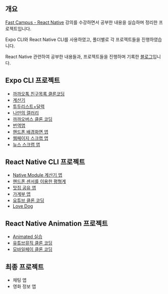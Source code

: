 ## 개요

[Fast Campus - React Native](https://fastcampus.co.kr/dev_online_renative) 강의를 수강하면서 공부한 내용을 실습하며 정리한 프로젝트입니다.

Expo CLI와 React Native CLI를 사용하였고, 폴더별로 각 프로젝트들을 진행하였습니다.

React Native 관련하여 공부한 내용들과, 프로젝트들을 진행하며 기록한 [블로그](https://delaying.github.io/tags/react-native/)입니다.

## Expo CLI 프로젝트

- [까까오톡 친구목록 클론코딩](https://github.com/delaying/ReactNative-study/tree/main/kakao-friend-list#까까오톡-친구목록-클론코딩)
- [계산기](https://github.com/delaying/ReactNative-study/tree/main/calculator#계산기)
- [투두리스트+달력](https://github.com/delaying/ReactNative-study/tree/main/todo-calendar#todo-리스트와-calendar)
- [나만의 갤러리](https://github.com/delaying/ReactNative-study/tree/main/my-gallery#나만의-갤러리)
- [까까오버스 클론 코딩](https://github.com/delaying/ReactNative-study/tree/main/kakao-bus#까까오-버스-클론코딩)
- [번역앱](https://github.com/delaying/ReactNative-study/tree/main/translation-app#번역-앱)
- [핸드폰 배경화면 앱](https://github.com/delaying/ReactNative-study/tree/main/wallpaper#배경화면-앱)
- [웹페이지 스크랩 앱](https://github.com/delaying/ReactNative-study/tree/main/scrap#웹페이지-스크랩-앱)
- [뉴스 스크랩 앱](https://github.com/delaying/ReactNative-study/tree/main/news-scrap#뉴스-스크랩-앱)

## React Native CLI 프로젝트

- [Native Module 계산기 앱](https://github.com/delaying/ReactNative-study/tree/main/RNCalculator#Native-Module-계산기-앱)
- [핸드폰 센서를 이용한 평형계](https://github.com/delaying/ReactNative-study/tree/main/Equilibrium#평형계-앱)
- [맛집 공유 앱](https://github.com/delaying/ReactNative-study/tree/main/FavoriteRestaurant#맛집-공유-앱)
- [가계부 앱](https://github.com/delaying/ReactNative-study/tree/main/AccountBook#가계부-앱)
- [요튜브 클론 코딩](https://github.com/delaying/ReactNative-study/tree/main/Yotube#요튜브-클론-앱)
- [Love Dog](https://github.com/delaying/ReactNative-study/tree/main/LoveDog#Love-Dog)

## React Native Animation 프로젝트

- [Animated 실습](https://github.com/delaying/ReactNative-study/tree/main/RNAnimation#Animated-실습)
- [유튜브뮤직 클론 코딩](https://github.com/delaying/ReactNative-study/tree/main/RNAnimation#유튜브뮤직-클론-코딩)
- [모바일페이 클론 코딩](https://github.com/delaying/ReactNative-study/tree/main/RNAnimation#모바일페이-클론-코딩)

## 최종 프로젝트

- 채팅 앱
- 영화 정보 앱
